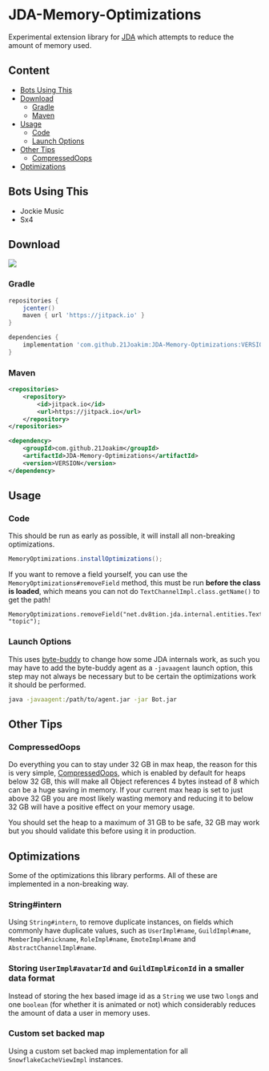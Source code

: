 # JDA-Memory-Optimizations

Experimental extension library for [JDA](https://github.com/DV8FromTheWorld/JDA/) which attempts to reduce the amount of memory used.

## Content
* [Bots Using This](#bots-using-this)
* [Download](#download)
	* [Gradle](#gradle)
	* [Maven](#maven)
* [Usage](#usage)
	* [Code](#code)
	* [Launch Options](#launch-options)
* [Other Tips](#other-tips)
	* [CompressedOops](#compressedoops)
* [Optimizations](#optimizations)

## Bots Using This
* Jockie Music
* Sx4

## Download
[![](https://jitpack.io/v/21Joakim/JDA-Memory-Optimizations.svg)](https://jitpack.io/#21Joakim/JDA-Memory-Optimizations)

### Gradle
```groovy
repositories {
	jcenter()
	maven { url 'https://jitpack.io' }
}

dependencies {
	implementation 'com.github.21Joakim:JDA-Memory-Optimizations:VERSION'
}
```

### Maven
```xml
<repositories>
	<repository>
		<id>jitpack.io</id>
		<url>https://jitpack.io</url>
	</repository>
</repositories>

<dependency>
	<groupId>com.github.21Joakim</groupId>
	<artifactId>JDA-Memory-Optimizations</artifactId>
	<version>VERSION</version>
</dependency>
```

## Usage

### Code
This should be run as early as possible, it will install all non-breaking optimizations.

```java
MemoryOptimizations.installOptimizations();
```

If you want to remove a field yourself, you can use the `MemoryOptimizations#removeField` method, this must be run **before the class is loaded**, which means you can not do `TextChannelImpl.class.getName()` to get the path!

```
MemoryOptimizations.removeField("net.dv8tion.jda.internal.entities.TextChannelImpl", "topic");
```

### Launch Options

This uses [byte-buddy](https://github.com/raphw/byte-buddy) to change how some JDA internals work, as such you may have to add the byte-buddy agent as a `-javaagent` launch option, this step may not always be necessary but to be certain the optimizations work it should be performed.

```bash
java -javaagent:/path/to/agent.jar -jar Bot.jar
```

## Other Tips
### CompressedOops
Do everything you can to stay under 32 GB in max heap, the reason for this is very simple, [CompressedOops](https://wiki.openjdk.java.net/display/HotSpot/CompressedOops), which is enabled by default for heaps below 32 GB, this will make all Object references 4 bytes instead of 8 which can be a huge saving in memory. If your current max heap is set to just above 32 GB you are most likely wasting memory and reducing it to below 32 GB will have a positive effect on your memory usage.

You should set the heap to a maximum of 31 GB to be safe, 32 GB may work but you should validate this before using it in production.

## Optimizations
Some of the optimizations this library performs. All of these are implemented in a non-breaking way.
### String#intern
Using `String#intern`, to remove duplicate instances, on fields which commonly have duplicate values, such as `UserImpl#name`, `GuildImpl#name`, `MemberImpl#nickname`, `RoleImpl#name`, `EmoteImpl#name` and `AbstractChannelImpl#name`.
### Storing `UserImpl#avatarId` and `GuildImpl#iconId` in a smaller data format
Instead of storing the hex based image id as a `String` we use two `long`s and one `boolean` (for whether it is animated or not) which considerably reduces the amount of data a user in memory uses.
### Custom set backed map
Using a custom set backed map implementation for all `SnowflakeCacheViewImpl` instances.
